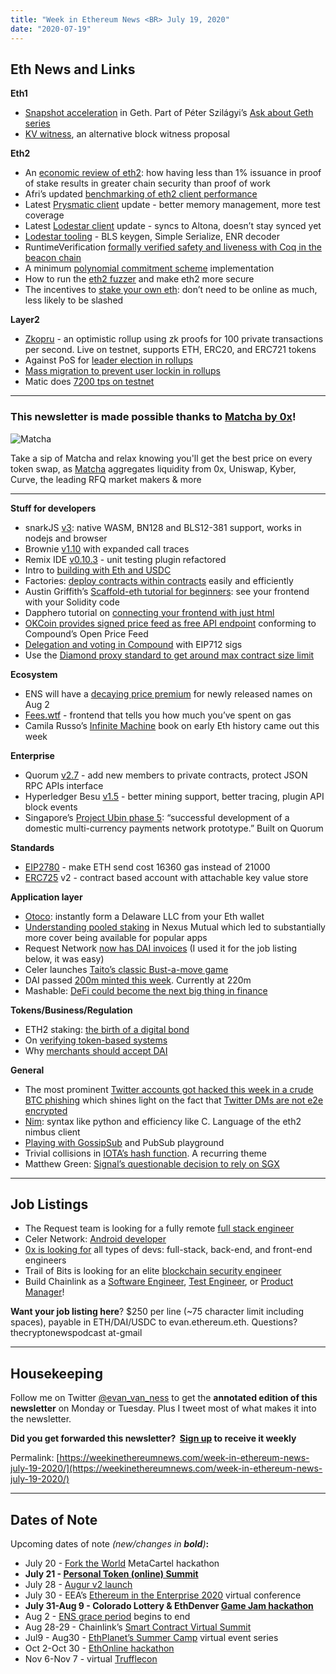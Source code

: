```yaml
---
title: "Week in Ethereum News <BR> July 19, 2020"
date: "2020-07-19"
---
```


## **Eth News and Links**

**Eth1**

- [Snapshot acceleration](https://blog.ethereum.org/2020/07/17/ask-about-geth-snapshot-acceleration/) in Geth. Part of Péter Szilágyi’s [Ask about Geth series](http://ask-about-geth.xyz/)
- [KV witness](https://medium.com/@mandrigin/kv-witness-8985168537f9), an alternative block witness proposal

**Eth2**

- An [economic review of eth2](https://medium.com/@thomasborgers/ethereum-2-0-economic-review-1fc4a9b8c2d9): how having less than 1% issuance in proof of stake results in greater chain security than proof of work
- Afri’s updated [benchmarking of eth2 client performance](https://github.com/q9f/eth2-bench-2020-07/blob/master/res/2020-07-eth2-bench.pdf)
- Latest [Prysmatic client](https://medium.com/prysmatic-labs/eth-2-0-dev-update-54-so-close-to-official-multi-client-testnet-e4e1873e7c24) update - better memory management, more test coverage
- Latest [Lodestar client](https://medium.com/chainsafe-systems/lodestar-update-12be7e7d3766) update - syncs to Altona, doesn’t stay synced yet
- [Lodestar tooling](https://lodestar.chainsafe.io/) - BLS keygen, Simple Serialize, ENR decoder
- RuntimeVerification [formally verified safety and liveness with Coq in the beacon chain](https://runtimeverification.com/blog/formally-verifying-finality-in-gasper-the-core-of-the-beacon-chain/)
- A minimum [polynomial commitment scheme](https://ethresear.ch/t/a-minimum-viable-kzg-polynomial-commitment-scheme-implementation/7675) implementation
- How to run the [eth2 fuzzer](https://kb.beaconcha.in/beacon-fuzzer) and make eth2 more secure
- The incentives to [stake your own eth](https://our.status.im/case-for-running-your-own-validator/): don’t need to be online as much, less likely to be slashed

**Layer2**

- [Zkopru](https://ethresear.ch/t/zkopru-zk-optimistic-rollup-for-private-transactions/7717) - an optimistic rollup using zk proofs for 100 private transactions per second. Live on testnet, supports ETH, ERC20, and ERC721 tokens
- Against PoS for [leader election in rollups](https://ethresear.ch/t/against-proof-of-stake-for-zk-op-rollup-leader-election/7698/2)
- [Mass migration to prevent user lockin in rollups](https://ethresear.ch/t/mass-migration-to-prevent-user-lockin-in-rollup/7701)
- Matic does [7200 tps on testnet](https://blog.matic.network/7200-tps-achieved-on-matic-networks-counter-stake-testnet/)

* * *

### **This newsletter is made possible thanks to [Matcha by 0x](https://matcha.xyz/?id=weekinethereum2)!**

![Matcha](https://weekinethereumnews.com/wp-content/uploads/2020/06/matcha-avatar.png)

[](https://cdn.substack.com/image/fetch/c_limit,f_auto,q_auto:good,fl_progressive:steep/https%3A%2F%2Fbucketeer-e05bbc84-baa3-437e-9518-adb32be77984.s3.amazonaws.com%2Fpublic%2Fimages%2F6debaee4-eb5a-48b3-89a6-0cc42b9244cb_280x280.png)

Take a sip of Matcha and relax knowing you'll get the best price on every token swap, as [Matcha](https://matcha.xyz/?id=weekinethereum2) aggregates liquidity from 0x, Uniswap, Kyber, Curve, the leading RFQ market makers & more

* * *

**Stuff for developers**

- snarkJS [v3](https://github.com/iden3/snarkjs): native WASM, BN128 and BLS12-381 support, works in nodejs and browser
- Brownie [v1.10](https://github.com/eth-brownie/brownie/releases/tag/v1.10.2) with expanded call traces
- Remix IDE [v0.10.3](https://medium.com/remix-ide/remix-ide-version-0-10-3-release-ff646470d4b7) - unit testing plugin refactored
- Intro to [building with Eth and USDC](https://blog.coinbase.com/introduction-to-building-on-defi-with-ethereum-and-usdc-part-1-ea952295a6e2)
- Factories: [deploy contracts within contracts](https://soliditydeveloper.com/clonefactory) easily and efficiently
- Austin Griffith’s [Scaffold-eth tutorial for beginners](https://www.youtube.com/watch?v=ShJZf5lsXiM): see your frontend with your Solidity code
- Dapphero tutorial on [connecting your frontend with just html](https://www.youtube.com/watch?v=E0guSeAlJFk&feature=youtu.be)
- [OKCoin provides signed price feed as free API endpoint](https://blog.okcoin.com/2020/07/15/supporting-defi-with-the-okcoin-oracle/) conforming to Compound’s Open Price Feed
- [Delegation and voting in Compound](https://medium.com/compound-finance/delegation-and-voting-with-eip-712-signatures-a636c9dfec5e) with EIP712 sigs
- Use the [Diamond proxy standard to get around max contract size limit](https://dev.to/mudgen/ethereum-s-maximum-contract-size-limit-is-solved-with-the-diamond-standard-2189)

**Ecosystem**

- ENS will have a [decaying price premium](https://medium.com/the-ethereum-name-service/new-decaying-price-premium-for-newly-released-names-72080a650c15) for newly released names on Aug 2
- [Fees.wtf](https://fees.wtf/) - frontend that tells you how much you’ve spent on gas
- Camila Russo’s [Infinite Machine](http://www.harperbusiness.com/book/9780062886149/The-Infinite-Machine-Camila-Russo/) book on early Eth history came out this week

**Enterprise**

- Quorum [v2.7](https://github.com/jpmorganchase/quorum/releases/tag/v2.7.0) - add new members to private contracts, protect JSON RPC APIs interface
- Hyperledger Besu [v1.5](https://github.com/hyperledger/besu/releases/tag/1.5.0) - better mining support, better tracing, plugin API block events
- Singapore’s [Project Ubin phase 5](https://www.mas.gov.sg/-/media/MAS/ProjectUbin/Project-Ubin-Phase-5-Enabling-Broad-Ecosystem-Opportunities.pdf?la=en&hash=91091CAD39265C03FF7A4253E70FBEE6D1177714): “successful development of a domestic multi-currency payments network prototype.” Built on Quorum

**Standards**

- [EIP2780](https://github.com/lightclient/EIPs/blob/ea6bc2f911f7eaecfb86cdb48706c5de37577611/EIPS/eip-2780.md) - make ETH send cost 16360 gas instead of 21000
- [ERC725](https://github.com/ethereum/EIPs/blob/49130f7b190edc34f68e887d8485f28e4f987388/EIPS/eip-725.md) v2 - contract based account with attachable key value store

**Application layer**

- [Otoco](https://medium.com/@Otonomos/otoco-is-live-you-can-now-instantly-form-a-real-world-llc-using-your-ethereum-wallet-f31e1b99fa8): instantly form a Delaware LLC from your Eth wallet
- [Understanding pooled staking](https://medium.com/nexus-mutual/understanding-pooled-staking-a32d1bca843d) in Nexus Mutual which led to substantially more cover being available for popular apps
- Request Network [now has DAI invoices](https://request.network/en/2020/07/14/taking-volatility-out-of-crypto-businesses-with-dai-invoice-payments/) (I used it for the job listing below, it was easy)
- Celer launches [Taito’s classic Bust-a-move game](https://blog.celer.network/2020/07/17/bam/)
- DAI passed [200m minted this week](https://daistats.com/#/). Currently at 220m
- Mashable: [DeFi could become the next big thing in finance](https://mashable.com/article/defi-growing-fast/)

**Tokens/Business/Regulation**

- ETH2 staking: [the birth of a digital bond](https://bankless.substack.com/p/ether-the-birth-of-the-digital-bond)
- On [verifying token-based systems](https://blog.oceanprotocol.com/on-verifying-token-based-systems-c33eca757ecf)
- Why [merchants should accept DAI](https://blog.makerdao.com/why-online-merchants-should-accept-dai-for-crypto-payments/)

**General**

- The most prominent [Twitter accounts got hacked this week in a crude BTC phishing](https://medium.com/mycrypto/the-twitterhack-postmortem-423510de54a1) which shines light on the fact that [Twitter DMs are not e2e encrypted](https://www.eff.org/deeplinks/2020/07/after-weeks-hack-it-past-time-twitter-end-end-encrypt-direct-messages)
- [Nim](https://medium.com/better-programming/a-python-substitute-i-tried-out-the-best-programming-language-youve-never-heard-of-9e29cd1893c0): syntax like python and efficiency like C. Language of the eth2 nimbus client
- [Playing with GossipSub](https://adlrocha.substack.com/p/adlrocha-playing-with-gossipsub) and PubSub playground
- Trivial collisions in [IOTA’s hash function](https://soatok.blog/2020/07/15/kerlissions-trivial-collisions-in-iotas-hash-function-kerl/). A recurring theme
- Matthew Green: [Signal’s questionable decision to rely on SGX](https://blog.cryptographyengineering.com/2020/07/10/a-few-thoughts-about-signals-secure-value-recovery/)

* * *

## **Job Listings**

- The Request team is looking for a fully remote [full stack engineer](https://request-network.homerun.co/blockchain-engineer-1)
- Celer Network: [Android developer](https://www.celer.network/career.html)
- [0x is looking for](https://0x.org/about/jobs) all types of devs: full-stack, back-end, and front-end engineers
- Trail of Bits is looking for an elite [blockchain security engineer](https://jobs.lever.co/trailofbits/4f459855-3299-462f-9e73-299a840d5baf)
- Build Chainlink as a [Software Engineer](https://careers.smartcontract.com/o/senior-software-engineer-new-york), [Test Engineer](https://careers.smartcontract.com/o/lead-test-engineer-on-chainlink), or [Product Manager](https://careers.smartcontract.com/o/product-manager-blockchain-integrations)!

**Want your job listing here**? $250 per line (~75 character limit including spaces), payable in ETH/DAI/USDC to evan.ethereum.eth. Questions? thecryptonewspodcast at-gmail

* * *

## **Housekeeping**

Follow me on Twitter [@evan\_van\_ness](https://twitter.com/evan_van_ness) to get the **annotated edition of this newsletter** on Monday or Tuesday. Plus I tweet most of what makes it into the newsletter.

**Did you get forwarded this newsletter?  [Sign up](https://weekinethereum.substack.com/subscribe#about) to receive it weekly**

Permalink: [https://weekinethereumnews.com/week-in-ethereum-news-july-19-2020/](https://weekinethereumnews.com/week-in-ethereum-news-july-19-2020/)

* * *

## **Dates of Note**

Upcoming dates of note _(_new/changes in **bold**_)_**:**

- July 20 - [Fork the World](https://metagame.substack.com/p/fork-the-world-hackathon) MetaCartel hackathon
- **July 21 - [Personal Token (online) Summit](https://www.eventbrite.com/e/personal-token-virtual-summit-tickets-112736656374)**
- July 28 - [Augur v2 launch](https://www.augur.net/blog/v2-launch/)
- July 30 - EEA’s [Ethereum in the Enterprise 2020](https://www.conference.entethalliance.org/) virtual conference
- **July 31-Aug 9 - Colorado Lottery & EthDenver [Game Jam hackathon](https://medium.com/ethdenver/colorado-lottery-ethdenver-announce-first-ever-17-500-gamejam-for-new-lottery-games-54422048deba)**
- Aug 2 - [ENS grace period](https://medium.com/the-ethereum-name-service/the-great-renewal-its-time-to-renew-your-eth-names-or-else-lose-them-afccea4852cb) begins to end
- Aug 28-29 - Chainlink’s [Smart Contract Virtual Summit](https://www.smartcontractsummit.io/)
- Jul9 - Aug30 - [EthPlanet’s Summer Camp](https://www.ethplanet.org/ethereum-summer-camp-2020/) virtual event series
- Oct 2-Oct 30 - [EthOnline hackathon](https://www.ethonline.org/)
- Nov 6-Nov 7 - virtual [Trufflecon](https://www.trufflesuite.com/trufflecon2020)
